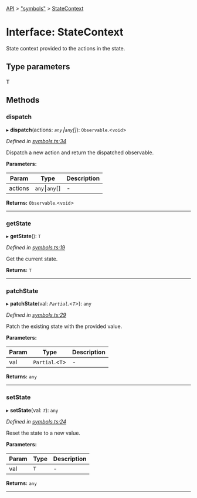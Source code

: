[API](../README.md) > ["symbols"](../modules/_symbols_.md) > [StateContext](../interfaces/_symbols_.statecontext.md)

# Interface: StateContext

State context provided to the actions in the state.

## Type parameters
#### T 
## Methods
<a id="dispatch"></a>

###  dispatch

▸ **dispatch**(actions: *`any`⎮`any`[]*): `Observable`.<`void`>

*Defined in [symbols.ts:34](https://github.com/amcdnl/ngxs/blob/bb9eb5a/packages/store/src/symbols.ts#L34)*

Dispatch a new action and return the dispatched observable.

**Parameters:**

| Param | Type | Description |
| ------ | ------ | ------ |
| actions | `any`⎮`any`[]   |  - |

**Returns:** `Observable`.<`void`>

___

<a id="getstate"></a>

###  getState

▸ **getState**(): `T`

*Defined in [symbols.ts:19](https://github.com/amcdnl/ngxs/blob/bb9eb5a/packages/store/src/symbols.ts#L19)*

Get the current state.

**Returns:** `T`

___

<a id="patchstate"></a>

###  patchState

▸ **patchState**(val: *`Partial`.<`T`>*): `any`

*Defined in [symbols.ts:29](https://github.com/amcdnl/ngxs/blob/bb9eb5a/packages/store/src/symbols.ts#L29)*

Patch the existing state with the provided value.

**Parameters:**

| Param | Type | Description |
| ------ | ------ | ------ |
| val | `Partial`.<`T`>   |  - |

**Returns:** `any`

___

<a id="setstate"></a>

###  setState

▸ **setState**(val: *`T`*): `any`

*Defined in [symbols.ts:24](https://github.com/amcdnl/ngxs/blob/bb9eb5a/packages/store/src/symbols.ts#L24)*

Reset the state to a new value.

**Parameters:**

| Param | Type | Description |
| ------ | ------ | ------ |
| val | `T`   |  - |

**Returns:** `any`

___


